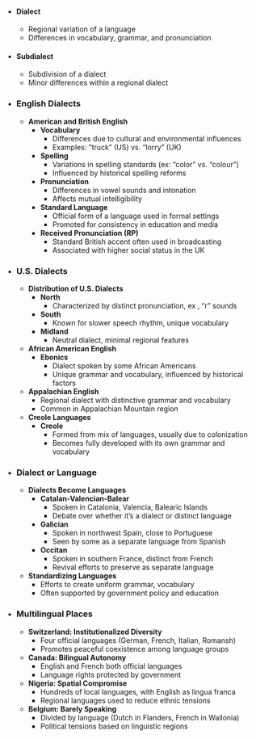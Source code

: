 - #### **Dialect**
	- Regional variation of a language
	- Differences in vocabulary, grammar, and pronunciation
- #### Subdialect
	- Subdivision of a dialect
	- Minor differences within a regional dialect


- ### **English Dialects**
	- **American and British English**
		- **Vocabulary**
			- Differences due to cultural and environmental influences
			- Examples: “truck” (US) vs. “lorry” (UK)
		- **Spelling**
			- Variations in spelling standards (ex: “color” vs. “colour”)
			- Influenced by historical spelling reforms
		- **Pronunciation**
			- Differences in vowel sounds and intonation
			- Affects mutual intelligibility
		- **Standard Language**
			- Official form of a language used in formal settings
			- Promoted for consistency in education and media
		- **Received Pronunciation (RP)**
			- Standard British accent often used in broadcasting
			- Associated with higher social status in the UK

- ### **U.S. Dialects**
	- **Distribution of U.S. Dialects**
		- **North**
			- Characterized by distinct pronunciation, ex , “r” sounds
		- **South**
			- Known for slower speech rhythm, unique vocabulary
		- **Midland**
			- Neutral dialect, minimal regional features
	- **African American English**
		- **Ebonics**
			- Dialect spoken by some African Americans
			- Unique grammar and vocabulary, influenced by historical factors
	- **Appalachian English**
		- Regional dialect with distinctive grammar and vocabulary
		- Common in Appalachian Mountain region
	- **Creole Languages**
		- **Creole**
			- Formed from mix of languages, usually due to colonization
			- Becomes fully developed with its own grammar and vocabulary

- ### **Dialect or Language**
	- **Dialects Become Languages**
		- **Catalan-Valencian-Balear**
			- Spoken in Catalonia, Valencia, Balearic Islands
			- Debate over whether it’s a dialect or distinct language
		- **Galician**
			- Spoken in northwest Spain, close to Portuguese
			- Seen by some as a separate language from Spanish
		- **Occitan**
			- Spoken in southern France, distinct from French
			- Revival efforts to preserve as separate language
	- **Standardizing Languages**
		- Efforts to create uniform grammar, vocabulary
		- Often supported by government policy and education

- ### **Multilingual Places**
	- **Switzerland: Institutionalized Diversity**
		- Four official languages (German, French, Italian, Romansh)
		- Promotes peaceful coexistence among language groups
	- **Canada: Bilingual Autonomy**
		- English and French both official languages
		- Language rights protected by government
	- **Nigeria: Spatial Compromise**
		- Hundreds of local languages, with English as lingua franca
		- Regional languages used to reduce ethnic tensions
	- **Belgium: Barely Speaking**
		- Divided by language (Dutch in Flanders, French in Wallonia)
		- Political tensions based on linguistic regions
